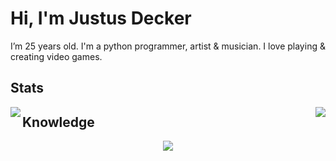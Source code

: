 # Hi, I'm Justus Decker

I’m 25 years old. 
I'm a python programmer, artist & musician.
I love playing & creating video games.

## Stats

<img align="right" src="https://github-readme-stats.vercel.app/api?username=justusdecker&show_icons=true&theme=gotham">

<img align="left" src="https://github-readme-stats.vercel.app/api/top-langs/?username=justusdecker&langs_count=15&theme=gotham&layout=compact">

## Knowledge

<p align="center">
<img src="https://github.com/user-attachments/assets/a62866e9-aa76-4c02-9f42-b246525c9a07">
</p>
